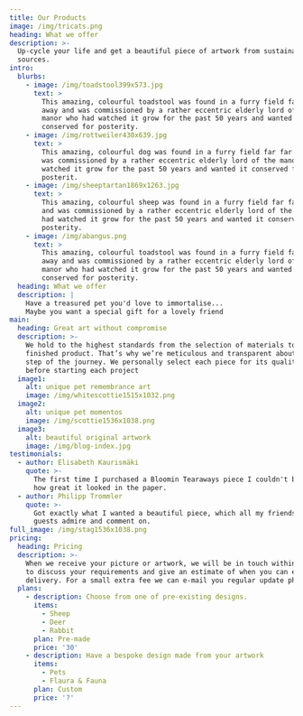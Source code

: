 ```yaml
---
title: Our Products
image: /img/tricats.png
heading: What we offer
description: >-
  Up-cycle your life and get a beautiful piece of artwork from sustainable
  sources.
intro:
  blurbs:
    - image: /img/toadstool399x573.jpg
      text: >
        This amazing, colourful toadstool was found in a furry field far far
        away and was commissioned by a rather eccentric elderly lord of the
        manor who had watched it grow for the past 50 years and wanted it
        conserved for posterity.
    - image: /img/rottweiler430x639.jpg
      text: >
        This amazing, colourful dog was found in a furry field far far away and
        was commissioned by a rather eccentric elderly lord of the manor who had
        watched it grow for the past 50 years and wanted it conserved for
        posterit.
    - image: /img/sheeptartan1869x1263.jpg
      text: >
        This amazing, colourful sheep was found in a furry field far far away
        and was commissioned by a rather eccentric elderly lord of the manor who
        had watched it grow for the past 50 years and wanted it conserved for
        posterity.
    - image: /img/abangus.png
      text: >
        This amazing, colourful toadstool was found in a furry field far far
        away and was commissioned by a rather eccentric elderly lord of the
        manor who had watched it grow for the past 50 years and wanted it
        conserved for posterity.
  heading: What we offer
  description: |
    Have a treasured pet you'd love to immortalise...
    Maybe you want a special gift for a lovely friend
main:
  heading: Great art without compromise
  description: >-
    We hold to the highest standards from the selection of materials to the
    finished product. That’s why we’re meticulous and transparent about each
    step of the journey. We personally select each piece for its qualities
    before starting each project
  image1:
    alt: unique pet remembrance art
    image: /img/whitescottie1515x1032.png
  image2:
    alt: unique pet momentos
    image: /img/scottie1536x1038.png
  image3:
    alt: beautiful original artwork
    image: /img/blog-index.jpg
testimonials:
  - author: Elisabeth Kaurismäki
    quote: >-
      The first time I purchased a Bloomin Tearaways piece I couldn't believe
      how great it looked in the paper.
  - author: Philipp Trommler
    quote: >-
      Got exactly what I wanted a beautiful piece, which all my friends and
      guests admire and comment on.
full_image: /img/stag1536x1038.png
pricing:
  heading: Pricing
  description: >-
    When we receive your picture or artwork, we will be in touch within 24 hours
    to discuss your requirements and give an estimate of when you can expect
    delivery. For a small extra fee we can e-mail you regular update photos.
  plans:
    - description: Choose from one of pre-existing designs.
      items:
        - Sheep
        - Deer
        - Rabbit
      plan: Pre-made
      price: '30'
    - description: Have a bespoke design made from your artwork
      items:
        - Pets
        - Flaura & Fauna
      plan: Custom
      price: '?'
---
```


